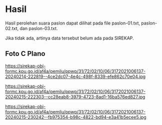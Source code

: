 # Hasil

Hasil perolehan suara paslon dapat dilihat pada file paslon-01.txt, paslon-02.txt, dan paslon-03.txt.

Jika tidak ada, artinya data tersebut belum ada pada SIREKAP.

## Foto C Plano

https://sirekap-obj-formc.kpu.go.id/af4a/pemilu/ppwp/31/72/02/10/06/3172021006137-20240214-222819--4ce2dc07-4e4c-498f-8339-efe862c70e04.jpg

https://sirekap-obj-formc.kpu.go.id/af4a/pemilu/ppwp/31/72/02/10/06/3172021006137-20240215-222303--cc28eab8-3979-4723-8ad1-16ba576ed827.jpg

https://sirekap-obj-formc.kpu.go.id/af4a/pemilu/ppwp/31/72/02/10/06/3172021006137-20240215-230242--fb975354-b98c-4822-bd94-e3a41b5ecee5.jpg

